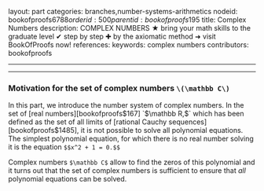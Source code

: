layout: part
categories: branches,number-systems-arithmetics
nodeid: bookofproofs$6788
orderid: 500
parentid: bookofproofs$195
title: Complex Numbers
description: COMPLEX NUMBERS ★ bring your math skills to the graduate level ✔ step by step ✚ by the axiomatic method ➜ visit BookOfProofs now!
references: 
keywords: complex numbers
contributors: bookofproofs

---


---

### Motivation for the set of complex numbers `\(\mathbb C\)`

In this part, we introduce the number system of complex numbers. In the set of [real numbers][bookofproofs$167] `$\mathbb R,$` which has been defined as the set of all limits of [rational Cauchy sequences][bookofproofs$1485], it is not possible to solve all polynomial equations. The simplest polynomial equation, for which there is no real number solving it is the equation 
`$$x^2 + 1 = 0.$$`

Complex numbers `$\mathbb C$` allow to find the zeros of this polynomial and it turns out that the set of complex numbers is sufficient to ensure that _all_ polynomial equations can be solved.
